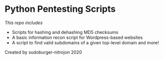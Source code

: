 # Python Pentesting Scripts
*This repo includes*
* Scripts for hashing and dehashing MD5 checksums
* A basic information recon script for Wordpress-based websites
* A script to find valid subdomains of a given top-level domain
and more!

Created by sudoburger-nitrojon 2020
